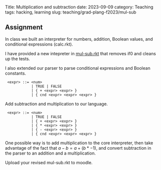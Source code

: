 Title: Multiplication and subtraction
date: 2023-09-09
category: Teaching
tags: hacking, learning
slug: teaching/grad-plang-f2023/mul-sub

## Assignment

In class we built an interpreter for numbers, addition, Boolean values, and conditional expressions (calc.rkt).

I have provided a new intepreter in [mul-sub.rkt]({attach}mul-sub.rkt) that removes if0 and cleans up the tests.

I also extended our parser to parse conditional expressions and Boolean constants.

```
 <expr> ::= <num>
            | TRUE | FALSE
            | { + <expr> <expr> }
            | { cnd <expr> <expr> <expr> }
```
Add subtraction and multiplication to our language. 
```
 <expr> ::= <num>
            | TRUE | FALSE
            | { + <expr> <expr> }
            | { * <expr> <expr> }
            | { - <expr> <expr> }
            | { cnd <expr> <expr> <expr> }
```
One possible way is to add multiplication to the core interpreter, then take advantage of the fact that $a - b = a + (b * -1)$, and convert subtraction in the parser to an addition and a multiplication.

Upload your revised mul-sub.rkt to moodle.
